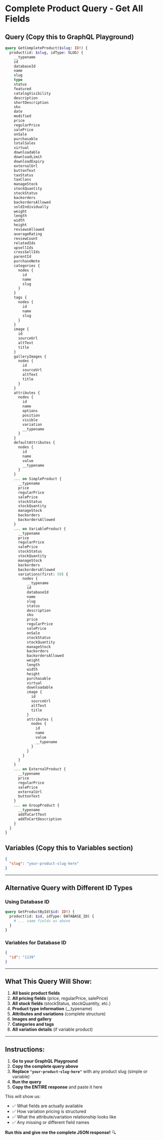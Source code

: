 # Complete Product Query - Get All Fields

## Query (Copy this to GraphQL Playground)

```graphql
query GetCompleteProduct($slug: ID!) {
  product(id: $slug, idType: SLUG) {
    __typename
    id
    databaseId
    name
    slug
    type
    status
    featured
    catalogVisibility
    description
    shortDescription
    sku
    date
    modified
    price
    regularPrice
    salePrice
    onSale
    purchasable
    totalSales
    virtual
    downloadable
    downloadLimit
    downloadExpiry
    externalUrl
    buttonText
    taxStatus
    taxClass
    manageStock
    stockQuantity
    stockStatus
    backorders
    backordersAllowed
    soldIndividually
    weight
    length
    width
    height
    reviewsAllowed
    averageRating
    reviewCount
    relatedIds
    upsellIds
    crossSellIds
    parentId
    purchaseNote
    categories {
      nodes {
        id
        name
        slug
      }
    }
    tags {
      nodes {
        id
        name
        slug
      }
    }
    image {
      id
      sourceUrl
      altText
      title
    }
    galleryImages {
      nodes {
        id
        sourceUrl
        altText
        title
      }
    }
    attributes {
      nodes {
        id
        name
        options
        position
        visible
        variation
        __typename
      }
    }
    defaultAttributes {
      nodes {
        id
        name
        value
        __typename
      }
    }
    ... on SimpleProduct {
      __typename
      price
      regularPrice
      salePrice
      stockStatus
      stockQuantity
      manageStock
      backorders
      backordersAllowed
    }
    ... on VariableProduct {
      __typename
      price
      regularPrice
      salePrice
      stockStatus
      stockQuantity
      manageStock
      backorders
      backordersAllowed
      variations(first: 50) {
        nodes {
          __typename
          id
          databaseId
          name
          slug
          status
          description
          sku
          price
          regularPrice
          salePrice
          onSale
          stockStatus
          stockQuantity
          manageStock
          backorders
          backordersAllowed
          weight
          length
          width
          height
          purchasable
          virtual
          downloadable
          image {
            id
            sourceUrl
            altText
            title
          }
          attributes {
            nodes {
              id
              name
              value
              __typename
            }
          }
        }
      }
    }
    ... on ExternalProduct {
      __typename
      price
      regularPrice
      salePrice
      externalUrl
      buttonText
    }
    ... on GroupProduct {
      __typename
      addToCartText
      addToCartDescription
    }
  }
}
```

## Variables (Copy this to Variables section)

```json
{
  "slug": "your-product-slug-here"
}
```

---

## Alternative Query with Different ID Types

### Using Database ID
```graphql
query GetProductById($id: ID!) {
  product(id: $id, idType: DATABASE_ID) {
    # ... same fields as above
  }
}
```

### Variables for Database ID
```json
{
  "id": "1139"
}
```

---

## What This Query Will Show:

1. **All basic product fields**
2. **All pricing fields** (price, regularPrice, salePrice)
3. **All stock fields** (stockStatus, stockQuantity, etc.)
4. **Product type information** (__typename)
5. **Attributes and variations** (complete structure)
6. **Images and gallery**
7. **Categories and tags**
8. **All variation details** (if variable product)

---

## Instructions:

1. **Go to your GraphQL Playground**
2. **Copy the complete query above**
3. **Replace `"your-product-slug-here"`** with any product slug (simple or variable)
4. **Run the query**
5. **Copy the ENTIRE response** and paste it here

This will show us:
- ✅ What fields are actually available
- ✅ How variation pricing is structured
- ✅ What the attribute/variation relationship looks like
- ✅ Any missing or different field names

**Run this and give me the complete JSON response!** 🔍
